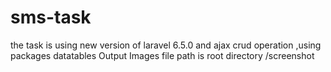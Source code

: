 # sms-task
the task is using new version of laravel 6.5.0 and ajax crud operation ,using packages datatables
Output Images file path is root directory /screenshot
